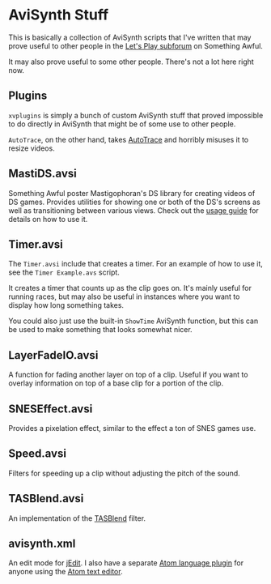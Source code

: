 # AviSynth Stuff

This is basically a collection of AviSynth scripts that I've written that may
prove useful to other people in the [Let's Play
subforum](http://forums.somethingawful.com/forumdisplay.php?forumid=191) on
Something Awful.

It may also prove useful to some other people. There's not a lot here right now.

## Plugins

`xvplugins` is simply a bunch of custom AviSynth stuff that proved impossible to
do directly in AviSynth that might be of some use to other people.

`AutoTrace`, on the other hand, takes [AutoTrace](http://autotrace.sourceforge.net/)
and horribly misuses it to resize videos.

## MastiDS.avsi

Something Awful poster Mastigophoran's DS library for creating videos of DS
games. Provides utilities for showing one or both of the DS's screens as well as
transitioning between various views. Check out the [usage guide](http://lpix.org/sslptest/index.php?id=10443)
for details on how to use it.

## Timer.avsi

The `Timer.avsi` include that creates a timer. For an example of how to use it,
see the `Timer Example.avs` script.

It creates a timer that counts up as the clip goes on. It's mainly useful for
running races, but may also be useful in instances where you want to display
how long something takes.

You could also just use the built-in `ShowTime` AviSynth function, but this can
be used to make something that looks somewhat nicer.

## LayerFadeIO.avsi

A function for fading another layer on top of a clip. Useful if you want to
overlay information on top of a base clip for a portion of the clip.

## SNESEffect.avsi

Provides a pixelation effect, similar to the effect a ton of SNES games use.

## Speed.avsi

Filters for speeding up a clip without adjusting the pitch of the sound.

## TASBlend.avsi

An implementation of the [TASBlend](http://tasvideos.org/EncodingGuide/TASBlend.html)
filter.

## avisynth.xml

An edit mode for [jEdit](http://www.jedit.org/). I also have a separate
[Atom language plugin](https://github.com/Xenoveritas/language-avisynth) for
anyone using the [Atom text editor](https://atom.io/).
